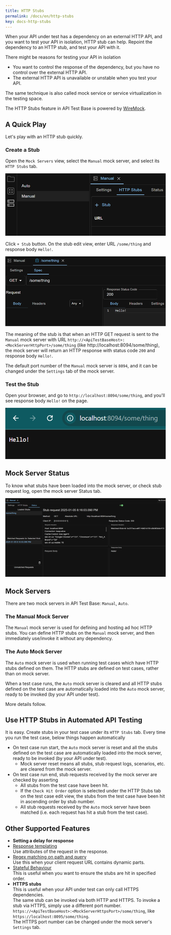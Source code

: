```yaml
---
title: HTTP Stubs
permalink: /docs/en/http-stubs
key: docs-http-stubs
---
```

When your API under test has a dependency on an external HTTP API, and you want to test your API in isolation, HTTP stub can help. Repoint the dependency to an HTTP stub, and test your API with it.

There might be reasons for testing your API in isolation
- You want to control the response of the dependency, but you have no control over the external HTTP API.
- The external HTTP API is unavailable or unstable when you test your API.

The same technique is also called mock service or service virtualization in the testing space.

The HTTP Stubs feature in API Test Base is powered by [WireMock](http://wiremock.org/).

## A Quick Play
Let's play with an HTTP stub quickly.

### Create a Stub
Open the `Mock Servers` view, select the `Manual` mock server, and select its `HTTP Stubs` tab.

![Quick Play - Manual Mock Server](../../screenshots/http-stubs/quick-play-manual-mock-server.png)

Click `+ Stub` button. On the stub edit view, enter URL `/some/thing` and response body `Hello!`.

![Quick Play Stub Details](../../screenshots/http-stubs/quick-play-stub-details.png)

The meaning of the stub is that when an HTTP GET request is sent to the `Manual` mock server with URL `http://<ApiTestBaseHost>:<MockServerHttpPort>/some/thing` (like http://localhost:8094/some/thing), the mock server will return an HTTP response with status code `200` and response body `Hello!`.

The default port number of the `Manual` mock server is `8094`, and it can be changed under the `Settings` tab of the mock server.

### Test the Stub
Open your browser, and go to `http://localhost:8094/some/thing`, and you'll see response body `Hello!` on the page.

![Quick Play Stub Invocation](../../screenshots/http-stubs/quick-play-stub-invocation.png)

## Mock Server Status
To know what stubs have been loaded into the mock server, or check stub request log, open the mock server Status tab.

![Mock Server Status](../../screenshots/http-stubs/mock-server-status.png)

## Mock Servers
There are two mock servers in API Test Base: `Manual`, `Auto`.

### The Manual Mock Server
The `Manual` mock server is used for defining and hosting ad hoc HTTP stubs. You can define HTTP stubs on the `Manual` mock server, and then immediately use/invoke it without any dependency.

### The Auto Mock Server
The `Auto` mock server is used when running test cases which have HTTP stubs defined on them. The HTTP stubs are defined on test cases, rather than on mock server.

When a test case runs, the `Auto` mock server is cleared and all HTTP stubs defined on the test case are automatically loaded into the `Auto` mock server, ready to be invoked (by your API under test).

More details follow.

## Use HTTP Stubs in Automated API Testing
It is easy. Create stubs in your test case under its `HTTP Stubs` tab. Every time you run the test case, below things happen automatically
- On test case run start, the `Auto` mock server is reset and all the stubs defined on the test case are automatically loaded into the mock server, ready to be invoked (by your API under test).
    - Mock server reset means all stubs, stub request logs, scenarios, etc. are cleared from the mock server.
- On test case run end, stub requests received by the mock server are checked by asserting
    - All stubs from the test case have been hit.
    - If the `Check Hit Order` option is selected under the HTTP Stubs tab on the test case edit view, the stubs from the test case have been hit in ascending order by stub number.
    - All stub requests received by the `Auto` mock server have been matched (i.e. each request has hit a stub from the test case).

## Other Supported Features
- **Setting a delay for response**
- [Response templating](http://wiremock.org/docs/response-templating/)  
    Use attributes of the request in the response.
- [Regex matching on path and query](http://wiremock.org/docs/request-matching/#regex-matching-on-path-and-query)  
    Use this when your client request URL contains dynamic parts.
- [Stateful Behaviour](http://wiremock.org/docs/stateful-behaviour/)  
    This is useful when you want to ensure the stubs are hit in specified order.
- **HTTPS stubs**<br>
    This is useful when your API under test can only call HTTPS dependencies.<br>
    The same stub can be invoked via both HTTP and HTTPS. To invoke a stub via HTTPS, simply use a different port number. `https://<ApiTestBaseHost>:<MockServerHttpsPort>/some/thing`, like `https://localhost:8095/some/thing`.<br>
    The HTTPS port number can be changed under the mock server's `Settings` tab.
